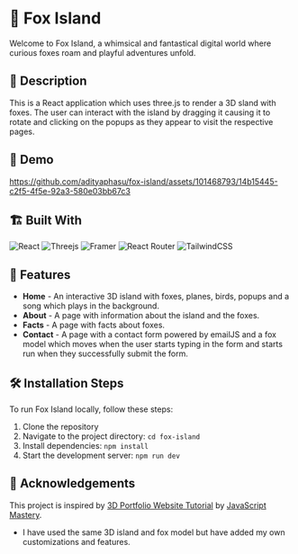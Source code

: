 # 🦊 Fox Island

Welcome to Fox Island, a whimsical and fantastical digital world where curious foxes roam and playful adventures unfold.

## 📝 Description

This is a React application which uses three.js to render a 3D sland with foxes. The user can interact with the island by dragging it causing it to rotate and clicking on the popups as they appear to visit the respective pages.

## 📸 Demo

https://github.com/adityaphasu/fox-island/assets/101468793/14b15445-c2f5-4f5e-92a3-580e03bb67c3

## 🏗️ Built With

![React](https://img.shields.io/badge/react-%2320232a.svg?style=for-the-badge&logo=react&logoColor=%2361DAFB)
![Threejs](https://img.shields.io/badge/threejs-black?style=for-the-badge&logo=three.js&logoColor=white)
![Framer](https://img.shields.io/badge/Framer-black?style=for-the-badge&logo=framer&logoColor=blue)
![React Router](https://img.shields.io/badge/React_Router-CA4245?style=for-the-badge&logo=react-router&logoColor=white)
![TailwindCSS](https://img.shields.io/badge/tailwindcss-%2338B2AC.svg?style=for-the-badge&logo=tailwind-css&logoColor=white)

## 🌟 Features

- **Home** - An interactive 3D island with foxes, planes, birds, popups and a song which plays in the background.
- **About** - A page with information about the island and the foxes.
- **Facts** - A page with facts about foxes.
- **Contact** - A page with a contact form powered by emailJS and a fox model which moves when the user starts typing in the form and starts run when they successfully submit the form.

## 🛠️ Installation Steps

To run Fox Island locally, follow these steps:

1. Clone the repository
2. Navigate to the project directory: `cd fox-island`
3. Install dependencies: `npm install`
4. Start the development server: `npm run dev`

## 🙏 Acknowledgements

This project is inspired by [3D Portfolio Website Tutorial](https://www.youtube.com/watch?v=FkowOdMjvYo&t=8014s) by [JavaScript Mastery](https://www.youtube.com/@javascriptmastery).

- I have used the same 3D island and fox model but have added my own customizations and features.
